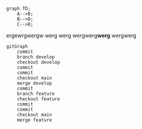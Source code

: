 ```mermaid
graph TD;
    A-->B;
    B-->D;
    C-->D;
```
ergewrgwergw
werg
werg
wergwerg**werg**
wergwerg

```mermaid
gitGraph
    commit
    branch develop
    checkout develop
    commit
    commit
    checkout main
    merge develop
    commit
    branch feature
    checkout feature
    commit
    commit
    checkout main
    merge feature
```
